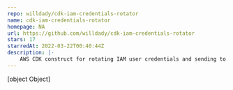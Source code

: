 ```yaml
---
repo: willdady/cdk-iam-credentials-rotator
name: cdk-iam-credentials-rotator
homepage: NA
url: https://github.com/willdady/cdk-iam-credentials-rotator
stars: 17
starredAt: 2022-03-22T00:40:44Z
description: |-
    AWS CDK construct for rotating IAM user credentials and sending to a third party
---
```


[object Object]
